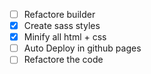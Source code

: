 - [ ] Refactore builder
- [x] Create sass styles
- [x] Minify all html + css
- [ ] Auto Deploy in github pages
- [ ] Refactore the code
